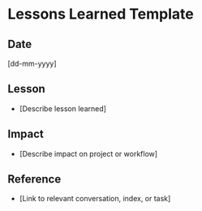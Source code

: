 # Lessons Learned Template

## Date

[dd-mm-yyyy]

## Lesson

- [Describe lesson learned]

## Impact

- [Describe impact on project or workflow]

## Reference

- [Link to relevant conversation, index, or task]